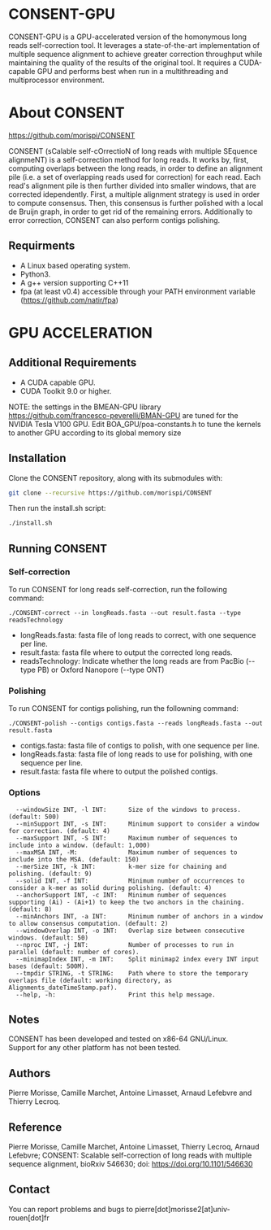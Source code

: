 # CONSENT-GPU

CONSENT-GPU is a GPU-accelerated version of the homonymous long reads self-correction tool. It leverages a state-of-the-art implementation of multiple sequence alignment to achieve greater correction throughput while maintaining the quality of the results of the original tool. It requires a CUDA-capable GPU and performs best when run in a multithreading and multiprocessor environment.

# About CONSENT

https://github.com/morispi/CONSENT

CONSENT (sCalable self-cOrrectioN of long reads with multiple SEquence alignmeNT) is a self-correction method for long reads.
It works by, first, computing overlaps between the long reads, in order to define an alignment pile (i.e. a set of overlapping reads used for
correction) for each read. Each read's alignment pile is then further divided into smaller windows, that are corrected idependently.
First, a multiple alignment strategy is used in order to compute consensus. Then, this consensus is further polished with a local de Bruijn
graph, in order to get rid of the remaining errors.
Additionally to error correction, CONSENT can also perform contigs polishing.

Requirments
--------------

  - A Linux based operating system.
  - Python3.
  - A g++ version supporting C++11
  - fpa (at least v0.4) accessible through your PATH environment variable (https://github.com/natir/fpa)
  
# GPU ACCELERATION

Additional Requirements
--------------

  - A CUDA capable GPU.
  - CUDA Toolkit 9.0 or higher.
  
NOTE: the settings in the BMEAN-GPU library https://github.com/francesco-peverelli/BMAN-GPU are tuned for the NVIDIA Tesla V100 GPU. Edit BOA_GPU/poa-constants.h to tune the kernels to another GPU according to its global memory size

Installation
--------------

Clone the CONSENT repository, along with its submodules with:

  ```bash
  git clone --recursive https://github.com/morispi/CONSENT
  ```

Then run the install.sh script:

  ```bash
  ./install.sh
  ```
  
Running CONSENT
--------------

### Self-correction

To run CONSENT for long reads self-correction, run the following command:

`./CONSENT-correct --in longReads.fasta --out result.fasta --type readsTechnology`

  - longReads.fasta:	fasta file of long reads to correct, with one sequence per line.
  - result.fasta:		fasta file where to output the corrected long reads.
  - readsTechnology:	Indicate whether the long reads are from PacBio (--type PB) or Oxford Nanopore (--type ONT)


### Polishing

To run CONSENT for contigs polishing, run the followning command:

`./CONSENT-polish --contigs contigs.fasta --reads longReads.fasta --out result.fasta`

  - contigs.fasta:		fasta file of contigs to polish, with one sequence per line.
  - longReads.fasta:	fasta file of long reads to use for polishing, with one sequence per line.
  - result.fasta:		fasta file where to output the polished contigs.

### Options

      --windowSize INT, -l INT:      Size of the windows to process. (default: 500)
      --minSupport INT, -s INT:      Minimum support to consider a window for correction. (default: 4)
      --maxSupport INT, -S INT:      Maximum number of sequences to include into a window. (default: 1,000)
      --maxMSA INT, -M:              Maximum number of sequences to include into the MSA. (default: 150)
      --merSize INT, -k INT:         k-mer size for chaining and polishing. (default: 9)
      --solid INT, -f INT:           Minimum number of occurrences to consider a k-mer as solid during polishing. (default: 4)
      --anchorSupport INT, -c INT:   Minimum number of sequences supporting (Ai) - (Ai+1) to keep the two anchors in the chaining. (default: 8)
      --minAnchors INT, -a INT:      Minimum number of anchors in a window to allow consensus computation. (default: 2)
      --windowOverlap INT, -o INT:   Overlap size between consecutive windows. (default: 50)
      --nproc INT, -j INT:           Number of processes to run in parallel (default: number of cores).
      --minimapIndex INT, -m INT:    Split minimap2 index every INT input bases (default: 500M).
      --tmpdir STRING, -t STRING:    Path where to store the temporary overlaps file (default: working directory, as Alignments_dateTimeStamp.paf).
      --help, -h:                    Print this help message.

Notes
--------------

CONSENT has been developed and tested on x86-64 GNU/Linux.          
Support for any other platform has not been tested.

Authors
--------------

Pierre Morisse, Camille Marchet, Antoine Limasset, Arnaud Lefebvre and Thierry Lecroq.

Reference
--------------

Pierre Morisse, Camille Marchet, Antoine Limasset, Thierry Lecroq, Arnaud Lefebvre; CONSENT: Scalable self-correction of long reads with multiple sequence alignment, bioRxiv 546630; doi: https://doi.org/10.1101/546630 

Contact
--------------

You can report problems and bugs to pierre[dot]morisse2[at]univ-rouen[dot]fr
